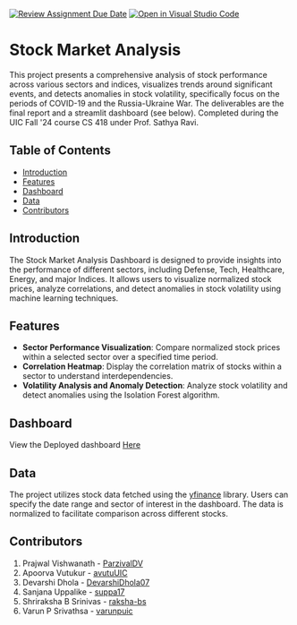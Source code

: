 [![Review Assignment Due Date](https://classroom.github.com/assets/deadline-readme-button-22041afd0340ce965d47ae6ef1cefeee28c7c493a6346c4f15d667ab976d596c.svg)](https://classroom.github.com/a/QOtgW9iu)
[![Open in Visual Studio Code](https://classroom.github.com/assets/open-in-vscode-2e0aaae1b6195c2367325f4f02e2d04e9abb55f0b24a779b69b11b9e10269abc.svg)](https://classroom.github.com/online_ide?assignment_repo_id=16397669&assignment_repo_type=AssignmentRepo)

# Stock Market Analysis 

This project presents a comprehensive analysis of stock performance across various sectors and indices, visualizes trends around significant events, and detects anomalies in stock volatility, specifically focus on the periods of COVID-19 and the Russia-Ukraine War. The deliverables are the final report and a streamlit dashboard (see below). Completed during the UIC Fall '24 course CS 418 under Prof. Sathya Ravi. 

## Table of Contents

- [Introduction](#introduction)
- [Features](#features)
- [Dashboard](#Dashboard)
- [Data](#data)
- [Contributors](#contributors)

## Introduction

The Stock Market Analysis Dashboard is designed to provide insights into the performance of different sectors, including Defense, Tech, Healthcare, Energy, and major Indices. It allows users to visualize normalized stock prices, analyze correlations, and detect anomalies in stock volatility using machine learning techniques.

## Features

- **Sector Performance Visualization**: Compare normalized stock prices within a selected sector over a specified time period.
- **Correlation Heatmap**: Display the correlation matrix of stocks within a sector to understand interdependencies.
- **Volatility Analysis and Anomaly Detection**: Analyze stock volatility and detect anomalies using the Isolation Forest algorithm.

## Dashboard

View the Deployed dashboard [Here](https://dashboardfinalpy-dsproject.streamlit.app/)

## Data

The project utilizes stock data fetched using the [yfinance](https://github.com/ranaroussi/yfinance) library. Users can specify the date range and sector of interest in the dashboard. The data is normalized to facilitate comparison across different stocks.

## Contributors

1. Prajwal Vishwanath - [ParzivalDV](https://github.com/ParzivalDV)
2. Apoorva Vutukur - [avutuUIC ](https://github.com/avutuUIC)
3. Devarshi Dhola - [DevarshiDhola07](https://github.com/DevarshiDhola07)
4. Sanjana Uppalike - [suppa17](https://github.com/suppa17)
5. Shriraksha B Srinivas - [raksha-bs](https://github.com/raksha-bs)
6. Varun P Srivathsa - [varunpuic](https://github.com/varunpuic)
